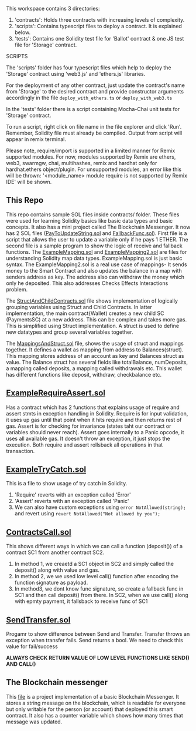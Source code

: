 

This workspace contains 3 directories:

1. 'contracts': Holds three contracts with increasing levels of complexity.
2. 'scripts': Contains  typescript files to deploy a contract. It is explained below.
3. 'tests': Contains one Solidity test file for 'Ballot' contract & one JS test file for 'Storage' contract.

SCRIPTS

The 'scripts' folder has four typescript files which help to deploy the 'Storage' contract using 'web3.js' and 'ethers.js' libraries.

For the deployment of any other contract, just update the contract's name from 'Storage' to the desired contract and provide constructor arguments accordingly 
in the file `deploy_with_ethers.ts` or  `deploy_with_web3.ts`

In the 'tests' folder there is a script containing Mocha-Chai unit tests for 'Storage' contract.

To run a script, right click on file name in the file explorer and click 'Run'. Remember, Solidity file must already be compiled.
Output from script will appear in remix terminal.

Please note, require/import is supported in a limited manner for Remix supported modules.
For now, modules supported by Remix are ethers, web3, swarmgw, chai, multihashes, remix and hardhat only for hardhat.ethers object/plugin.
For unsupported modules, an error like this will be thrown: '<module_name> module require is not supported by Remix IDE' will be shown.
## This Repo
This repo contains sample SOL files inside contracts/ folder. These files were used for learning Solidity basics like basic data types and basic concepts. It also has a mini project called The Blockchain Messenger. It now has 2 SOL files ([PayToUpdateString.sol](contracts/PayToUpdateString.sol) and [FallbackFunc.sol](contracts/FallbackFunc.sol)). First file is a script that allows the user to update a variable only if he pays 1 ETHER. The second file is a sample program to show the logic of receive and fallback functions.
The [ExampleMapping.sol](contracts/ExampleMapping.sol) and [ExampleMapping2.sol](contracts/ExampleMapping2.sol) are files for understanding Solidity map data types. ExampleMapping.sol is just basic syntax. The ExampleMapping2.sol is a real use case of mappings- It sends money to the Smart Contract and also updates the balance in a map with senders address as key. The address also can withdraw the money which only he deposited. This also addresses Checks Effects Interactions problem.

The [StructAndChildContracts.sol](contracts/StructAndChildContracts.sol) file shows implementation of logically grouping variables using Struct and Child Contracts. In latter implementation, the main contract{Wallet) creates a new child SC (PaymentsSC) at a new address. This can be complex and takes more gas.  This is simplified using Struct implementation. A struct is used to define new datatypes and group several variables together. 


The [MappingsAndStruct.sol](contracts/MappingsAndStruct.sol) file, shows the usage of struct and mappings together. It defines a wallet as mapping from address to Balances(struct). This mapping stores address of an account as key and Balances struct as value. The Balance struct has several fields like totalBalance, numDeposits, a mapping called deposits, a mapping called withdrawals etc. This wallet has different functions like deposit, withdraw, checkbalance etc.

## [ExampleRequireAssert.sol](contracts/ExampleRequireAssert.sol)
Has a contract which has 2 functions that explains usage of require and assert stmts in exception handling in Solidity. Require is for input validation, it uses up gas until that point when it hits require and then returns rest of gas. Assert is for checking for invariance (states taht our contract or variables should never reach). Assert goes internally to a Panic opcode, it uses all available gas. It doesn't throw an exception, it just stops the execution.
Both require and assert rollsback all operations in that transaction.

## [ExampleTryCatch.sol](contracts/ExampleTryCatch.sol)
This is a file to show usage of try catch in Solidity.
1. 'Require' reverts with an exception called 'Error'
2. 'Assert' reverts with an exception called 'Panic'
3. We can also have custom exceptions using `error NotAllowed(string);` and revert using `revert NotAllowed("Not allowed by you");`

## [ContractsCall.sol](contracts/ContractsCall.sol)
This shows different ways in which we can call a function (deposit()) of a contract SC1 from another contract SC2.
1. In method 1, we creaetd a SC1 object in SC2 and simply called the deposit() along with value and gas.
2. In method 2, we we used low level call() function after encoding the function signature as payload.
3. In method3, we dont know func signature, so create a fallback func in SC1 and then call deposit() from there. In SC2, when we use call() along with epmty payment, it fallsback to receive func of SC1

## [SendTransfer.sol](contracts/SendTransfer.sol)
Progamr to show difference between Send and Transfer. Transfer throws an exception when transfer fails. Send returns a bool. We need to check this value for fail/success

**ALWAYS CHECK RETURN VALUE OF LOW LEVEL FUNCTIONS LIKE SEND() AND CALL()** 




## The Blockchain messenger
This [file](contracts/TheBlockchainMessenger.sol) is a project implementation of a basic Blockchain Messenger. It stores a string message on the blockchain, which is readable for everyone but only writable for the person (or account) that deployed this smart contract. It also has a counter variable which shows how many times that message was updated.
